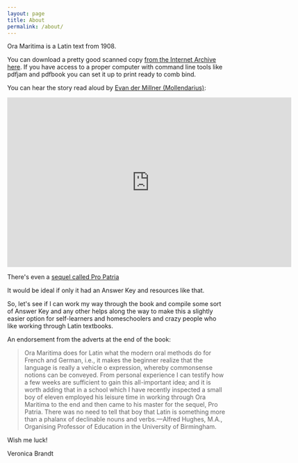 ```yaml
---
layout: page
title: About
permalink: /about/
---
```


Ora Maritima is a Latin text from 1908.

You can download a pretty good scanned copy [from the Internet Archive here](https://archive.org/details/cu31924031202850).  If you have access to a proper computer with command line tools like pdfjam and pdfbook you can set it up to print ready to comb bind.

You can hear the story read aloud by [Evan der Millner (Mollendarius)](http://latinum.org.uk):

<iframe width="654" height="391" src="https://www.youtube.com/embed/Yalv1qqD-BM" frameborder="0" allowfullscreen></iframe>

There's even a [sequel called Pro Patria](https://archive.org/details/cu31924031167160)

It would be ideal if only it had an Answer Key and resources like that.

So, let's see if I can work my way through the book and compile some sort of Answer Key and any other helps along the way to make this a slightly easier option for self-learners and homeschoolers and crazy people who like working through Latin textbooks.

An endorsement from the adverts at the end of the book:

> Ora Maritima does for Latin what the modern oral methods do for French and German, i.e., it makes the beginner realize that the language is really a vehicle o expression, whereby commonsense notions can be conveyed. From personal experience I can testify how a few weeks are sufficient to gain this all-important idea; and it is worth adding that in a school which I have recently inspected a small boy of eleven employed his leisure time in working through Ora Maritima to the end and then came to his master for the sequel, Pro Patria. There was no need to tell that boy that Latin is something more than a phalanx of declinable nouns and verbs.—Alfred Hughes, M.A., Organising Professor of Education in the University of Birmingham.

Wish me luck!

Veronica Brandt

